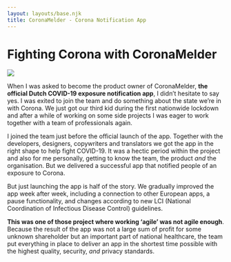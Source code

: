 ```yaml
---
layout: layouts/base.njk
title: CoronaMelder - Corona Notification App
---
```


# Fighting Corona with CoronaMelder

<div class="break-out">
 <img
 src="/images/CoronaMelder.png"
 />
</div>

When I was asked to become the product owner of CoronaMelder, **the official Dutch COVID-19 exposure notification app**, I didn’t hesitate to say yes. I was exited to join the team and do something about the state we’re in with Corona. We just got our third kid during the first nationwide lockdown and after a while of working on some side projects I was eager to work together with a team of professionals again.

I joined the team just before the official launch of the app. Together with the developers, designers, copywriters and translators we got the app in the right shape to help fight COVID-19. It was a hectic period within the project and also for me personally, getting to know the team, the product _and_ the organisation. But we delivered a successful app that notified people of an exposure to Corona.

But just launching the app is half of the story. We gradually improved the app week after week, including a connection to other European apps, a pause functionality, and changes according to new LCI (National Coordination of Infectious Disease Control) guidelines.

**This was one of those project where working ‘agile’ was not agile enough**. Because the result of the app was not a large sum of profit for some unknown shareholder but an important part of national healthcare, the team put everything in place to deliver an app in the shortest time possible with the highest quality, security, _and_ privacy standards.
